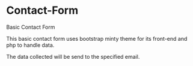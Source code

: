 # Contact-Form
Basic Contact Form

This basic contact form uses bootstrap minty theme for its front-end and php to handle data.

The data collected will be send to the specified email.

